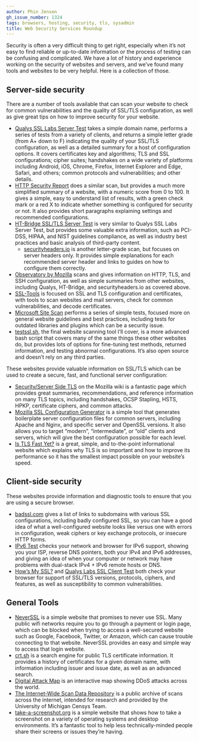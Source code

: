```yaml
---
author: Phin Jensen
gh_issue_number: 1324
tags: browsers, hosting, security, tls, sysadmin
title: Web Security Services Roundup
---
```


Security is often a very difficult thing to get right, especially when it’s not easy to find reliable or up-to-date information or the process of testing can be confusing and complicated. We have a lot of history and experience working on the security of websites and servers, and we’ve found many tools and websites to be very helpful. Here is a collection of those.

## Server-side security

There are a number of tools available that can scan your website to check for common vulnerabilities and the quality of SSL/TLS configuration, as well as give great tips on how to improve security for your website.

- [Qualys SSL Labs Server Test](https://www.ssllabs.com/ssltest/) takes a simple domain name, performs a series of tests from a variety of clients, and returns a simple letter grade (from A+ down to F) indicating the quality of your SSL/TLS configuration, as well as a detailed summary for a host of configuration options. It covers certificates key and algorithms; TLS and SSL configurations; cipher suites; handshakes on a wide variety of platforms including Android, iOS, Chrome, Firefox, Internet Explorer and Edge, Safari, and others; common protocols and vulnerabilities; and other details.
- [HTTP Security Report](https://httpsecurityreport.com/) does a similar scan, but provides a much more simplified summary of a website, with a numeric score from 0 to 100. It gives a simple, easy to understand list of results, with a green check mark or a red X to indicate whether something is configured for security or not. It also provides short paragraphs explaining settings and recommended configurations.
- [HT-Bridge SSL/TLS Server Test](https://www.htbridge.com/ssl/) is very similar to Qualys SSL Labs Server Test, but provides some valuable extra information, such as PCI-DSS, HIPAA, and NIST guidelines compliance, as well as industry best practices and basic analysis of third-party content.
    - [securityheaders.io](https://securityheaders.io/) is another letter-grade scan, but focuses on server headers only. It provides simple explanations for each recommended server header and links to guides on how to configure them correctly.
- [Observatory by Mozilla](https://observatory.mozilla.org/) scans and gives information on HTTP, TLS, and SSH configuration, as well as simple summaries from other websites, including Qualys, HT-Bridge, and securityheaders.io as covered above.
- [SSL-Tools](https://ssl-tools.net/) is focused on SSL and TLS configuration and certificates, with tools to scan websites and mail servers, check for common vulnerabilities, and decode certificates.
- [Microsoft Site Scan](https://dev.windows.com/en-us/microsoft-edge/tools/staticscan/) performs a series of simple tests, focused more on general website guidelines and best practices, including tests for outdated libraries and plugins which can be a security issue.
- [testssl.sh](https://testssl.sh/), the final website scanning tool I’ll cover, is a more advanced bash script that covers many of the same things these other websites do, but provides lots of options for fine-tuning test methods, returned information, and testing abnormal configurations. It’s also open source and doesn’t rely on any third parties.

These websites provide valuable information on SSL/TLS which can be used to create a secure, fast, and functional server configuration:

- [Security/Server Side TLS](https://wiki.mozilla.org/Security/Server_Side_TLS) on the Mozilla wiki is a fantastic page which provides great summaries, recommendations, and reference information on many TLS topics, including handshakes, OCSP Stapling, HSTS, HPKP, certificate ciphers, and common attacks.
- [Mozilla SSL Configuration Generator](https://mozilla.github.io/server-side-tls/ssl-config-generator/) is a simple tool that generates boilerplate server configuration files for common servers, including Apache and Nginx, and specific server and OpenSSL versions. It also allows you to target “modern”, “intermediate”, or “old” clients and servers, which will give the best configuration possible for each level.
- [Is TLS Fast Yet?](https://istlsfastyet.com/) is a great, simple, and to-the-point informational website which explains why TLS is so important and how to improve its performance so it has the smallest impact possible on your website’s speed.

## Client-side security

These websites provide information and diagnostic tools to ensure that you are using a secure browser.

- [badssl.com](https://badssl.com/) gives a list of links to subdomains with various SSL configurations, including badly configured SSL, so you can have a good idea of what a well-configured website looks like versus one with errors in configuration, weak ciphers or key exchange protocols, or insecure HTTP forms.
- [IPv6 Test](http://ipv6-test.com/) checks your network and browser for IPv6 support, showing you your ISP, reverse DNS pointers, both your IPv4 and IPv6 addresses, and giving an idea of when your computer or network may have problems with dual-stack IPv4 + IPv6 remote hosts or DNS.
- [How’s My SSL?](https://www.howsmyssl.com/) and [Qualys Labs SSL Client Test](https://www.ssllabs.com/ssltest/viewMyClient.html) both check your browser for support of SSL/TLS versions, protocols, ciphers, and features, as well as susceptibility to common vulnerabilities.

## General Tools

- [NeverSSL](http://neverssl.com/) is a simple website that promises to never use SSL. Many public wifi networks require you to go through a payment or login page, which can be blocked when trying to access a well-secured website such as Google, Facebook, Twitter, or Amazon, which can cause trouble connecting to that website. NeverSSL provides an easy and simple way to access that login website.
- [crt.sh](https://crt.sh/) is a search engine for public TLS certificate information. It provides a history of certificates for a given domain name, with information including issuer and issue date, as well as an advanced search.
- [Digital Attack Map](http://www.digitalattackmap.com/) is an interactive map showing DDoS attacks across the world.
- [The Internet-Wide Scan Data Repository](https://scans.io/) is a public archive of scans across the internet, intended for research and provided by the University of Michigan Censys Team.
- [take-a-screenshot.org](https://www.take-a-screenshot.org/) is a simple website that shows how to take a screenshot on a variety of operating systems and desktop environments. It’s a fantastic tool to help less technically-minded people share their screens or issues they’re having.
